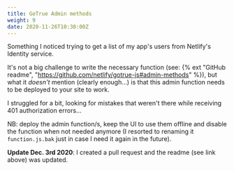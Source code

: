 ```yaml
---
title: GoTrue Admin methods
weight: 9
date: 2020-11-26T10:30:00Z
---
```


Something I noticed trying to get a list of my app's users from Netlify's Identity service.

It's not a big challenge to write the necessary function (see: {% ext "GitHub readme", "https://github.com/netlify/gotrue-js#admin-methods" %}), but what it _doesn't_ mention (clearly enough...) is that this admin function needs to be deployed to your site to work.

I struggled for a bit, looking for mistakes that weren't there while receiving 401 authorization errors...

NB: deploy the admin function/s, keep the UI to use them offline and disable the function when not needed anymore (I resorted to renaming it `function.js.bak` just in case I need it again in the future).

**Update Dec. 3rd 2020**: I created a pull request and the readme (see link above) was updated.